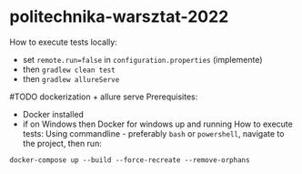 # politechnika-warsztat-2022


How to execute tests locally:

* set `remote.run=false` in `configuration.properties` (implemente)
* then `gradlew clean test`
* then `gradlew allureServe`

#TODO dockerization + allure serve
Prerequisites:
- Docker installed
- if on Windows then Docker for windows up and running
How to execute tests:
Using commandline - preferably `bash` or `powershell`,
navigate to the project, then run:

```docker-compose up --build --force-recreate --remove-orphans```